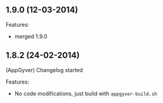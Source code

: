 ## 1.9.0 (12-03-2014)

Features:
  - merged 1.9.0

## 1.8.2 (24-02-2014)

(AppGyver) Changelog started

Features:
  - No code modifications, just build with `appgyver-build.sh`
